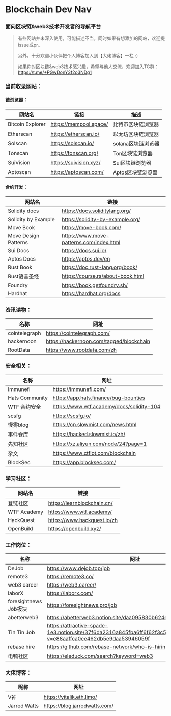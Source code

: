 Blockchain Dev Nav
===

### 面向区块链&web3技术开发者的导航平台

> 有些网站并未深入使用，可能描述不当，同时如果有想添加的网站，欢迎提issue或pr。
>
> 另外，十分欢迎小伙伴把个人博客加入到【大佬博客】一栏 :)
>
> 如果你对区块链&web3技术感兴趣，希望与他人交流，欢迎加入TG群：https://t.me/+PGwDonY3f2o3NDg1



### 当前收录网站：

#### 链浏览器：

| 网站名           | 链接                   | 描述               |
| ---------------- | ---------------------- | ------------------ |
| Bitcoin Explorer | https://mempool.space/ | 比特币区块链浏览器 |
| Etherscan        | https://etherscan.io/  | 以太坊区块链浏览器 |
| Solscan          | https://solscan.io/    | solana区块链浏览器 |
| Tonscan          | https://tonscan.org/   | Ton区块链浏览器    |
| SuiVision        | https://suivision.xyz/ | Sui区块链浏览器    |
| Aptoscan         | https://aptoscan.com/  | Aptos区块链浏览器  |



#### 合约开发：

| 网站名               | 链接                                     |
| -------------------- | ---------------------------------------- |
| Solidity docs        | https://docs.soliditylang.org/           |
| Solidity by Example  | https://solidity-by-example.org/         |
| Move Book            | https://move-book.com/                   |
| Move Design Patterns | https://www.move-patterns.com/index.html |
| Sui Docs             | https://docs.sui.io/                     |
| Aptos Docs           | https://aptos.dev/en                     |
| Rust Book            | https://doc.rust-lang.org/book/          |
| Rust语言圣经         | https://course.rs/about-book.html        |
| Foundry              | https://book.getfoundry.sh/              |
| Hardhat              | https://hardhat.org/docs                 |



### 资讯读物：

| 名称          | 网址                                     |
| ------------- | ---------------------------------------- |
| cointelegraph | https://cointelegraph.com/               |
| hackernoon    | https://hackernoon.com/tagged/blockchain |
| RootData      | https://www.rootdata.com/zh              |



### 安全相关：

| 名称           | 网址                                      |
| -------------- | ----------------------------------------- |
| Immunefi       | https://immunefi.com/                     |
| Hats Community | https://app.hats.finance/bug-bounties     |
| WTF 合约安全   | https://www.wtf.academy/docs/solidity-104 |
| scsfg          | https://scsfg.io/                         |
| 慢雾blog       | https://cn.slowmist.com/news.html         |
| 事件仓库       | https://hacked.slowmist.io/zh/            |
| 先知社区       | https://xz.aliyun.com/node/24?page=1      |
| 杂文           | https://www.ctfiot.com/blockchain         |
| BlockSec       | https://app.blocksec.com/                 |



### 学习社区：

| 网站名      | 链接                        |
| ----------- | --------------------------- |
| 登链社区    | https://learnblockchain.cn/ |
| WTF Academy | https://www.wtf.academy/    |
| HackQuest   | https://www.hackquest.io/zh |
| OpenBuild   | https://openbuild.xyz/      |



### 工作岗位：

| 名称                  | 网址                                                         |
| --------------------- | ------------------------------------------------------------ |
| DeJob                 | https://www.dejob.top/job                                    |
| remote3               | https://remote3.co/                                          |
| web3 career           | https://web3.career/                                         |
| laborX                | https://laborx.com/                                          |
| foresightnews Job板块 | https://foresightnews.pro/job                                |
| abetterweb3           | https://abetterweb3.notion.site/daa095830b624e96af46de63fb9771b9 |
| Tin Tin Job           | https://attractive-spade-1e3.notion.site/37f6da2316a845fba6ff6f62f3c50289?v=e88aaffca0ee462db5e9daa53946059f |
| rebase hire           | https://github.com/rebase-network/who-is-hiring/issues       |
| 电鸭社区              | https://eleduck.com/search?keyword=web3                      |



### 大佬博客：

| 昵称         | 网址                          |
| ------------ | ----------------------------- |
| V神          | https://vitalik.eth.limo/     |
| Jarrod Watts | https://blog.jarrodwatts.com/ |

